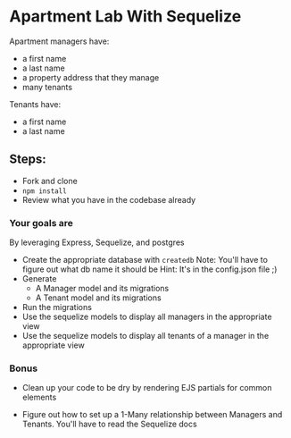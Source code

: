 # Apartment Lab With Sequelize

Apartment managers have:

* a first name
* a last name
* a property address that they manage
* many tenants

Tenants have:

* a first name
* a last name

## Steps: 

* Fork and clone
* `npm install`
* Review what you have in the codebase already

### Your goals are

By leveraging Express, Sequelize, and postgres

* Create the appropriate database with `createdb`
  Note: You'll have to figure out what db name it should be
  Hint: It's in the config.json file ;)
* Generate
  * A Manager model and its migrations
  * A Tenant model and its migrations
* Run the migrations
* Use the sequelize models to display all managers in the appropriate
  view
* Use the sequelize models to display all tenants of a manager in the
  appropriate view

### Bonus

* Clean up your code to be dry by rendering EJS partials for common
elements

* Figure out how to set up a 1-Many relationship between Managers and
  Tenants. You'll have to read the Sequelize docs
